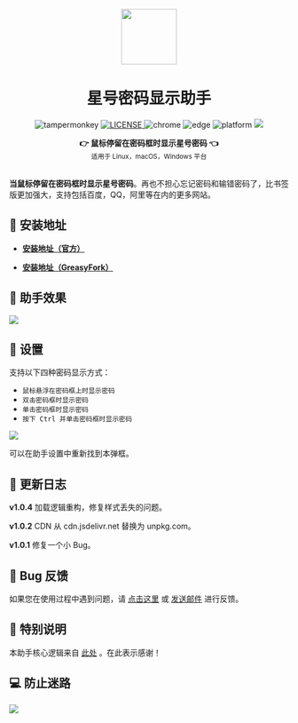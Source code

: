 <p align="center">
  <a href="https://www.youxiaohou.com" title="点击访问">
    <img width="100" height="100" src="https://www.youxiaohou.com/logo.png">
  </a>
</p>

<h1 align="center">星号密码显示助手</h1>

<p align="center">
  <img src="https://img.shields.io/badge/TamperMonkey-v4.13-brightgreen.svg" alt="tampermonkey">
  <a href="LICENSE">
    <img src="https://img.shields.io/badge/license-AGPLv3.0-lightgrey.svg" alt="LICENSE">
  </a>
  <img src="https://img.shields.io/badge/Chrome-≥76.0-brightgreen.svg" alt="chrome">
  <img src="https://img.shields.io/badge/Edge-≥88.0-brightgreen.svg" alt="edge">
  <img src="https://img.shields.io/badge/Platform-Windows%20%7C%20Mac%20%7C%20Linux-blue.svg" alt="platform">
  <a href="https://www.youxiaohou.com" title="点击访问">
    <img src="https://img.shields.io/badge/Author-油小猴-red.svg">
  </a>
</p>

<div align="center">
  <strong>👉 鼠标停留在密码框时显示星号密码 👈</strong><br>
  <sub>适用于 Linux，macOS，Windows 平台</sub>
</div>
<br>

**当鼠标停留在密码框时显示星号密码**。再也不担心忘记密码和输错密码了，比书签版更加强大，支持包括百度，QQ，阿里等在内的更多网站。

## 💽 安装地址

- **[安装地址（官方）](https://www.youxiaohou.com/tool/install-starpassword.html)**

- **[安装地址（GreasyFork）](https://greasyfork.org/zh-CN/scripts/436454)**

## 🎨 助手效果

![](https://cdn.jsdelivr.net/gh/youxiaohou/img/202110091426781.gif)

## 🔧 设置

支持以下四种密码显示方式：

- `鼠标悬浮在密码框上时显示密码` <Badge text="默认" type="tip"/>
- `双击密码框时显示密码`
- `单击密码框时显示密码`
- `按下 Ctrl 并单击密码框时显示密码`

![](https://cdn.jsdelivr.net/gh/youxiaohou/img/202110091440907.png)

可以在助手设置中重新找到本弹框。

## 📝 更新日志

**v1.0.4** 加载逻辑重构，修复样式丢失的问题。

**v1.0.2** CDN 从 cdn.jsdelivr.net 替换为 unpkg.com。

**v1.0.1** 修复一个小 Bug。

## 🐞 Bug 反馈

如果您在使用过程中遇到问题，请 [点击这里](https://wj.qq.com/s2/8150559/6c08/) 或 [发送邮件](mailto:mail@youxiaohou.com) 进行反馈。

## 📜 特别说明

本助手核心逻辑来自 [此处](https://github.com/a161803398/ShowPassword) 。在此表示感谢！

## 💻 防止迷路
![](https://cdn.jsdelivr.net/gh/youxiaohou/img/cmqN5niG6ER9oZ2.png)
